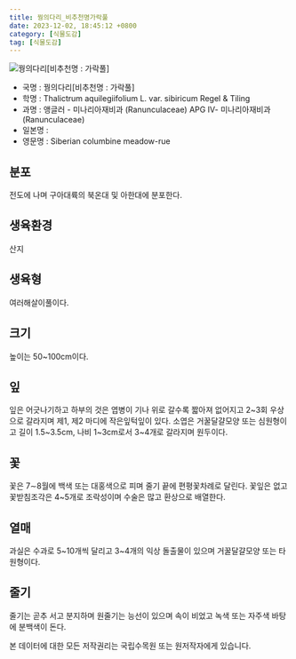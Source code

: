 ```yaml
---
title: 꿩의다리_비추천명가락풀
date: 2023-12-02, 18:45:12 +0800
category: [식물도감]
tag: [식물도감]
---
```




![꿩의다리[비추천명 : 가락풀]](http://www.nature.go.kr/fileUpload/plants/basic/Ranunculaceae/Thalictrum/19270/1_th2.jpg)
- 국명 : 꿩의다리[비추천명 : 가락풀]
- 학명 : Thalictrum aquilegiifolium L. var. sibiricum Regel & Tiling
- 과명 : 앵글러 - 미나리아재비과 (Ranunculaceae) APG Ⅳ- 미나리아재비과 (Ranunculaceae)
- 일본명 : 
- 영문명 : Siberian columbine meadow-rue


## 분포
전도에 나며 구아대륙의 북온대 및 아한대에 분포한다.
## 생육환경
산지
## 생육형
여러해살이풀이다.
## 크기
높이는 50~100cm이다.
## 잎
잎은 어긋나기하고 하부의 것은 엽병이 기나 위로 갈수록 짧아져 없어지고 2~3회 우상으로 갈라지며 제1, 제2 마디에 작은잎턱잎이 있다. 소엽은 거꿀달걀모양 또는 심원형이고 길이 1.5~3.5cm, 나비 1~3cm로서 3~4개로 갈라지며 원두이다.
## 꽃
꽃은 7∼8월에 백색 또는 대홍색으로 피며 줄기 끝에 편평꽃차례로 달린다. 꽃잎은 없고 꽃받침조각은 4~5개로 조락성이며 수술은 많고 환상으로 배열한다.
## 열매
과실은 수과로 5~10개씩 달리고 3~4개의 익상 돌출물이 있으며 거꿀달걀모양 또는 타원형이다.
## 줄기
줄기는 곧추 서고 분지하며 원줄기는 능선이 있으며 속이 비었고 녹색 또는 자주색 바탕에 분백색이 돈다.






본 데이터에 대한 모든 저작권리는 국립수목원 또는 원저작자에게 있습니다.

